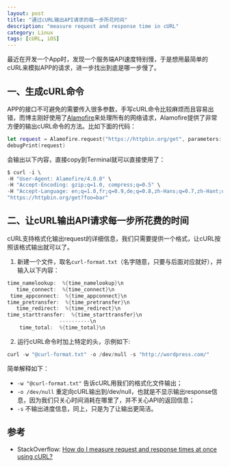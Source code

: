 ```yaml
---
layout: post
title: "通过cURL输出API请求的每一步所花时间"
description: "measure request and response time in cURL"
category: Linux
tags: [cURL, iOS]
---
```



最近在开发一个App时，发现一个服务端API速度特别慢，于是想用最简单的cURL来模拟APP的请求，进一步找出到底是哪一步慢了。

<!--more-->

## 一、生成cURL命令

APP的接口不可避免的需要传入很多参数，手写cURL命令比较麻烦而且容易出错，而博主刚好使用了[Alamofire](https://github.com/Alamofire/Alamofire)来处理所有的网络请求，Alamofire提供了非常方便的输出cURL命令的方法。比如下面的代码：

```swift
let request = Alamofire.request("https://httpbin.org/get", parameters: ["foo": "bar"])
debugPrint(request)
```
	
会输出以下内容，直接copy到Terminal就可以直接使用了：
```swift
$ curl -i \
-H "User-Agent: Alamofire/4.0.0" \
-H "Accept-Encoding: gzip;q=1.0, compress;q=0.5" \
-H "Accept-Language: en;q=1.0,fr;q=0.9,de;q=0.8,zh-Hans;q=0.7,zh-Hant;q=0.6,ja;q=0.5" \
"https://httpbin.org/get?foo=bar"
```

## 二、让cURL输出API请求每一步所花费的时间

cURL支持格式化输出request的详细信息，我们只需要提供一个格式，让cURL按照该格式输出就可以了。

1. 新建一个文件，取名`curl-format.txt`（名字随意，只要与后面对应就好），并输入以下内容：
```c
time_namelookup:  %{time_namelookup}\n
   time_connect:  %{time_connect}\n
 time_appconnect:  %{time_appconnect}\n
time_pretransfer:  %{time_pretransfer}\n
   time_redirect:  %{time_redirect}\n
time_starttransfer:  %{time_starttransfer}\n
                 ----------\n
 	time_total:  %{time_total}\n
```

2. 运行cURL命令时加上特定的头，示例如下:
```c
curl -w "@curl-format.txt" -o /dev/null -s "http://wordpress.com/"
```
	
简单解释如下：
- `-w "@curl-format.txt"` 告诉cURL用我们的格式化文件输出；
- `-o /dev/null` 重定向cURL输出到/dev/null，也就是不显示输出response信息，因为我们只关心时间消耗在哪里了，并不关心API的返回信息；
- `-s` 不输出进度信息，同上，只是为了让输出更简洁。 

## 参考
- StackOverflow: [How do I measure request and response times at once using cURL?
](http://stackoverflow.com/a/22625150/1150251)


